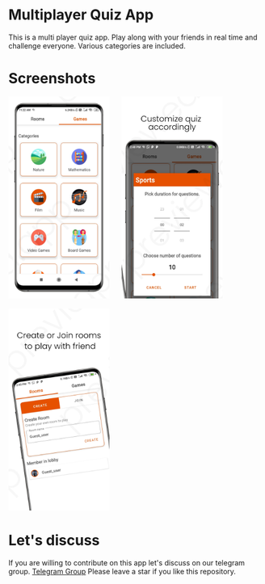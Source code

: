 # Multiplayer Quiz App

This is a multi player quiz app. Play along with your friends in real time and challenge everyone.
Various categories are included.



# Screenshots
<img src="photos/image1.png" alt="drawing" width="200" />&nbsp;&nbsp;&nbsp;&nbsp;&nbsp;
<img src="photos/image3.png" alt="drawing" width="200"/>
<br><br>
<img src="photos/image2.png" alt="drawing" width="200"/>


# Let's discuss

  If you are willing to contribute on this app let's discuss on our telegram group.
  [Telegram Group](https://t.me/joinchat/OKSLQBoBNquemTZD4gO9sQ)
  Please leave a star if you like this repository.

